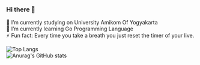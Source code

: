 ### Hi there 👋
🔭 I’m currently studying on University Amikom Of Yogyakarta</br>
🌱 I’m currently learning Go Programming Language</br>
⚡ Fun fact: Every time you take a breath you just reset the timer of your live.</br>

![Top Langs](https://github-readme-stats.vercel.app/api/top-langs/?username=RicoBasyar&layout=compact&show_icons=true&theme=dark)</br>
![Anurag's GitHub stats](https://github-readme-stats.vercel.app/api?username=RicoBasyar&show_icons=true&theme=dark)
<!--
**RicoBasyar/RicoBasyar** is a ✨ _special_ ✨ repository because its `README.md` (this file) appears on your GitHub profile.

Here are some ideas to get you started:

- 🔭 I’m currently studying on University Amikom Of Yogyakarta
- 🌱 I’m currently learning Go Programming Language
- ⚡ Fun fact: Every time you take a breath you just reset the timer of your live.
-->
